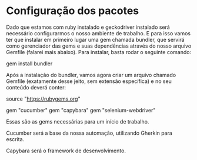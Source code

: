 # Configuração dos pacotes

Dado que estamos com ruby instalado e geckodriver instalado será necessário configurarmos o nosso ambiente de trabalho. E para isso vamos ter que instalar em primeiro lugar uma gem chamada bundler, que servirá como gerenciador das gems e suas dependências através do nosso arquivo Gemfile (falarei mais abaixo). Para instalar, basta rodar o seguinte comando:

gem install bundler

Após a instalação do bundler, vamos agora criar um arquivo chamado Gemfile (exatamente desse jeito, sem extensão específica) e no seu conteúdo deverá conter:

source "https://rubygems.org"

gem "cucumber"
gem "capybara"
gem "selenium-webdriver"

Essas são as gems necessárias para um início de trabalho.

Cucumber será a base da nossa automação, utilizando Gherkin para escrita.

Capybara será o framework de desenvolvimento.
